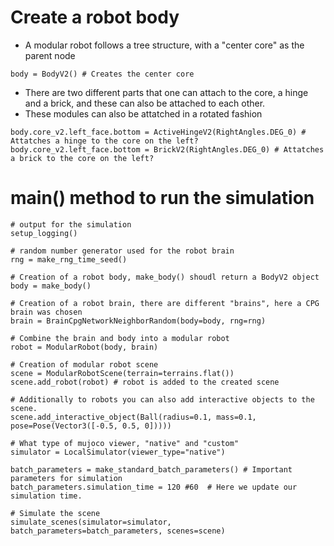 # Create a robot body
- A modular robot follows a tree structure, with a "center core" as the parent node
```
body = BodyV2() # Creates the center core
```
- There are two different parts that one can attach to the core, a hinge and a brick, and these can also be attached to each other.
- These modules can also be attatched in a rotated fashion
```
body.core_v2.left_face.bottom = ActiveHingeV2(RightAngles.DEG_0) # Attatches a hinge to the core on the left?
body.core_v2.left_face.bottom = BrickV2(RightAngles.DEG_0) # Attatches a brick to the core on the left?
```
# main() method to run the simulation
```
# output for the simulation
setup_logging()

# random number generator used for the robot brain
rng = make_rng_time_seed()

# Creation of a robot body, make_body() shoudl return a BodyV2 object
body = make_body()

# Creation of a robot brain, there are different "brains", here a CPG brain was chosen
brain = BrainCpgNetworkNeighborRandom(body=body, rng=rng)

# Combine the brain and body into a modular robot
robot = ModularRobot(body, brain)

# Creation of modular robot scene
scene = ModularRobotScene(terrain=terrains.flat()) 
scene.add_robot(robot) # robot is added to the created scene

# Additionally to robots you can also add interactive objects to the scene.
scene.add_interactive_object(Ball(radius=0.1, mass=0.1, pose=Pose(Vector3([-0.5, 0.5, 0]))))

# What type of mujoco viewer, "native" and "custom"
simulator = LocalSimulator(viewer_type="native")

batch_parameters = make_standard_batch_parameters() # Important parameters for simulation
batch_parameters.simulation_time = 120 #60  # Here we update our simulation time.

# Simulate the scene
simulate_scenes(simulator=simulator, batch_parameters=batch_parameters, scenes=scene)
```
